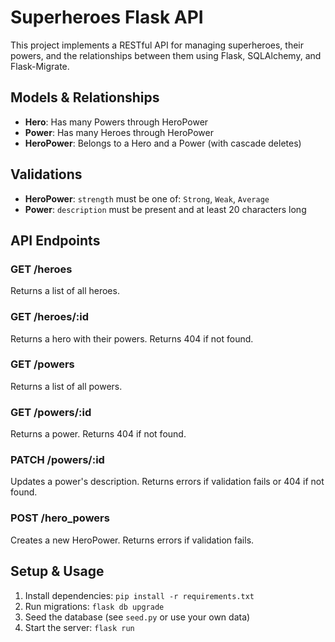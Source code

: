 # Superheroes Flask API

This project implements a RESTful API for managing superheroes, their powers, and the relationships between them using Flask, SQLAlchemy, and Flask-Migrate.

## Models & Relationships

- **Hero**: Has many Powers through HeroPower
- **Power**: Has many Heroes through HeroPower
- **HeroPower**: Belongs to a Hero and a Power (with cascade deletes)

## Validations

- **HeroPower**: `strength` must be one of: `Strong`, `Weak`, `Average`
- **Power**: `description` must be present and at least 20 characters long

## API Endpoints

### GET /heroes
Returns a list of all heroes.

### GET /heroes/:id
Returns a hero with their powers. Returns 404 if not found.

### GET /powers
Returns a list of all powers.

### GET /powers/:id
Returns a power. Returns 404 if not found.

### PATCH /powers/:id
Updates a power's description. Returns errors if validation fails or 404 if not found.

### POST /hero_powers
Creates a new HeroPower. Returns errors if validation fails.

## Setup & Usage

1. Install dependencies: `pip install -r requirements.txt`
2. Run migrations: `flask db upgrade`
3. Seed the database (see `seed.py` or use your own data)
4. Start the server: `flask run`

